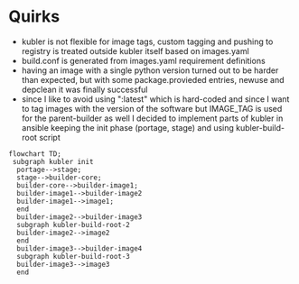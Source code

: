 
# Quirks
- kubler is not flexible for image tags, custom tagging and pushing to registry is treated outside kubler itself based on images.yaml
- build.conf is generated from images.yaml requirement definitions
- having an image with a single python version turned out to be harder than expected, but with some package.provieded entries, newuse and depclean it was finally successful
- since I like to avoid using ":latest" which is hard-coded and since I want to tag images with the version of the software but IMAGE_TAG is used for the parent-builder as well I decided to implement parts of kubler in ansible keeping the init phase (portage, stage) and using kubler-build-root script

```mermaid
flowchart TD; 
 subgraph kubler init
  portage-->stage;
  stage-->builder-core;
  builder-core-->builder-image1;
  builder-image1-->builder-image2
  builder-image1-->image1;
  end
  builder-image2-->builder-image3
  subgraph kubler-build-root-2
  builder-image2-->image2
  end
  builder-image3-->builder-image4
  subgraph kubler-build-root-3
  builder-image3-->image3
  end

```



